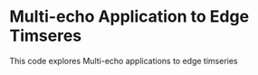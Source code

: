 # Multi-echo Application to Edge Timseres 

This code explores Multi-echo applications to edge timseries
